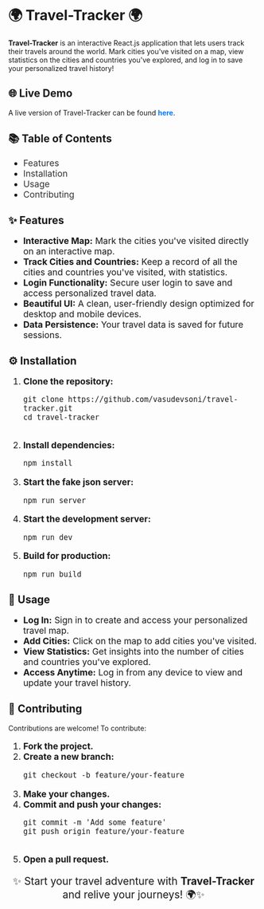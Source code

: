 <h1>🌍 <strong>Travel-Tracker</strong> 🌍</h1>

<p><strong>Travel-Tracker</strong> is an interactive React.js application that lets users track their travels around the world. Mark cities you've visited on a map, view statistics on the cities and countries you've explored, and log in to save your personalized travel history!</p>



<h2>🌐 <strong>Live Demo</strong></h2>

<p>A live version of Travel-Tracker can be found <a href="#" style="color: #007bff; text-decoration: none; font-weight: bold;">here</a>. <!-- Replace with actual link if hosted --></p>



<h2>📚 <strong>Table of Contents</strong></h2>
<ul style="font-size: 1.1rem;">
  <li><a href="#features" style="text-decoration: none; color: #333;">Features</a></li>
  <li><a href="#installation" style="text-decoration: none; color: #333;">Installation</a></li>
  <li><a href="#usage" style="text-decoration: none; color: #333;">Usage</a></li>
  <li><a href="#contributing" style="text-decoration: none; color: #333;">Contributing</a></li>
</ul>



<h2 id="features">✨ <strong>Features</strong></h2>
<ul style="font-size: 1.1rem;">
  <li><strong>Interactive Map:</strong> Mark the cities you've visited directly on an interactive map.</li>
  <li><strong>Track Cities and Countries:</strong> Keep a record of all the cities and countries you've visited, with statistics.</li>
  <li><strong>Login Functionality:</strong> Secure user login to save and access personalized travel data.</li>
  <li><strong>Beautiful UI:</strong> A clean, user-friendly design optimized for desktop and mobile devices.</li>
  <li><strong>Data Persistence:</strong> Your travel data is saved for future sessions.</li>
</ul>



<h2 id="installation">⚙️ <strong>Installation</strong></h2>
<ol style="font-size: 1.1rem;">
  <li><strong>Clone the repository:</strong>
    <pre><code>git clone https://github.com/vasudevsoni/travel-tracker.git
cd travel-tracker
    </code></pre>
  </li>
  <li><strong>Install dependencies:</strong>
    <pre><code>npm install</code></pre>
  </li>
  <li><strong>Start the fake json server:</strong>
    <pre><code>npm run server</code></pre>
  </li>
  <li><strong>Start the development server:</strong>
    <pre><code>npm run dev</code></pre>
  </li>
  <li><strong>Build for production:</strong>
    <pre><code>npm run build</code></pre>
  </li>
</ol>



<h2 id="usage">🚀 <strong>Usage</strong></h2>
<ul style="font-size: 1.1rem;">
  <li><strong>Log In:</strong> Sign in to create and access your personalized travel map.</li>
  <li><strong>Add Cities:</strong> Click on the map to add cities you've visited.</li>
  <li><strong>View Statistics:</strong> Get insights into the number of cities and countries you've explored.</li>
  <li><strong>Access Anytime:</strong> Log in from any device to view and update your travel history.</li>
</ul>



<h2 id="contributing">🤝 <strong>Contributing</strong></h2>
<p>Contributions are welcome! To contribute:</p>
<ol style="font-size: 1.1rem;">
  <li><strong>Fork the project.</strong></li>
  <li><strong>Create a new branch:</strong>
    <pre><code>git checkout -b feature/your-feature</code></pre>
  </li>
  <li><strong>Make your changes.</strong></li>
  <li><strong>Commit and push your changes:</strong>
    <pre><code>git commit -m 'Add some feature'
git push origin feature/your-feature
    </code></pre>
  </li>
  <li><strong>Open a pull request.</strong></li>
</ol>



<p style="text-align: center; font-size: 1.3rem;">✨ Start your travel adventure with <strong>Travel-Tracker</strong> and relive your journeys! 🌍✨</p>
